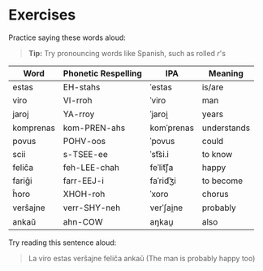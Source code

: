 # Exercises

Practice saying these words aloud:

> **Tip:** Try pronouncing words like Spanish, such as rolled _r_'s

| Word      | Phonetic Respelling | IPA        | Meaning     |
| --------- | ------------------- | ---------- | ----------- |
| estas     | EH-stahs            | ˈestas     | is/are      |
| viro      | VI-rroh             | ˈviro      | man         |
| jaroj     | YA-rroy             | ˈjaroi̯     | years       |
| komprenas | kom-PREN-ahs        | komˈprenas | understands |
| povus     | POHV-oos            | ˈpovus     | could       |
| scii      | s-TSEE-ee           | ˈst͡si.i    | to know     |
| feliĉa    | feh-LEE-chah        | feˈlit͡ʃa   | happy       |
| fariĝi    | farr-EEJ-i          | faˈrid͡ʒi   | to become   |
| ĥoro      | XHOH-roh            | ˈxoro      | chorus      |
| verŝajne  | verr-SHY-neh        | verˈʃai̯ne  | probably    |
| ankaŭ     | ahn-COW             | aŋkau̯      | also        |

Try reading this sentence aloud:

> La viro estas verŝajne feliĉa ankaŭ (The man is probably happy too)

